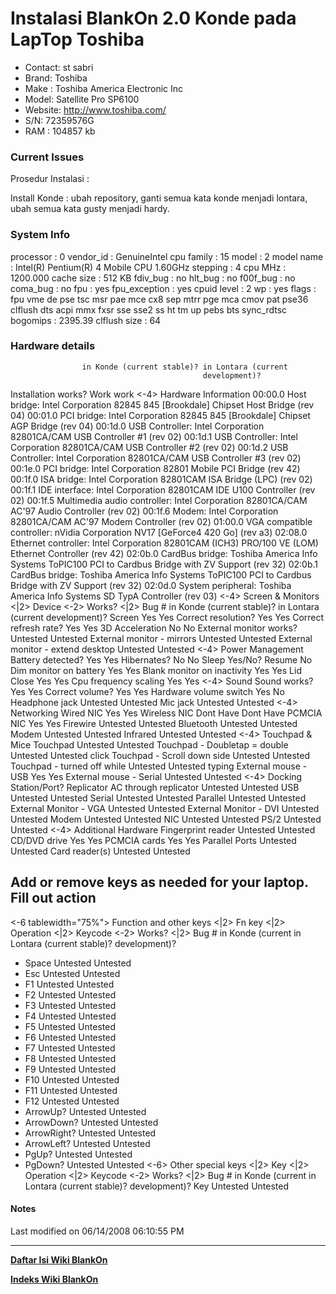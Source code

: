 # Instalasi BlankOn 2.0 Konde pada LapTop Toshiba
   * Contact: st sabri
   * Brand: Toshiba
   * Make : Toshiba America Electronic Inc
   * Model: Satellite Pro SP6100
   * Website: ​http://www.toshiba.com/
   * S/N: 72359576G
   * RAM : 104857 kb

### Current Issues

Prosedur Instalasi :

Install Konde : ubah repository, ganti semua kata konde menjadi lontara, ubah semua kata gusty menjadi hardy.

### System Info
processor	: 0
vendor_id	: GenuineIntel
cpu family	: 15
model		: 2
model name	: Intel(R) Pentium(R) 4 Mobile CPU 1.60GHz
stepping	: 4
cpu MHz		: 1200.000
cache size	: 512 KB
fdiv_bug	: no
hlt_bug		: no
f00f_bug	: no
coma_bug	: no
fpu		: yes
fpu_exception	: yes
cpuid level	: 2
wp		: yes
flags		: fpu vme de pse tsc msr pae mce cx8 sep mtrr pge mca cmov pat pse36
clflush dts acpi mmx fxsr sse sse2 ss ht tm up pebs bts sync_rdtsc
bogomips	: 2395.39
clflush size	: 64
### Hardware details
                    in Konde (current stable)? in Lontara (current
                                               development)?
Installation works? Work                       work
<-4> Hardware Information
00:00.0 Host bridge: Intel Corporation 82845 845 [Brookdale] Chipset Host
Bridge (rev 04)
00:01.0 PCI bridge: Intel Corporation 82845 845 [Brookdale] Chipset AGP Bridge
(rev 04)
00:1d.0 USB Controller: Intel Corporation 82801CA/CAM USB Controller #1 (rev
02)
00:1d.1 USB Controller: Intel Corporation 82801CA/CAM USB Controller #2 (rev
02)
00:1d.2 USB Controller: Intel Corporation 82801CA/CAM USB Controller #3 (rev
02)
00:1e.0 PCI bridge: Intel Corporation 82801 Mobile PCI Bridge (rev 42)
00:1f.0 ISA bridge: Intel Corporation 82801CAM ISA Bridge (LPC) (rev 02)
00:1f.1 IDE interface: Intel Corporation 82801CAM IDE U100 Controller (rev 02)
00:1f.5 Multimedia audio controller: Intel Corporation 82801CA/CAM AC'97 Audio
Controller (rev 02)
00:1f.6 Modem: Intel Corporation 82801CA/CAM AC'97 Modem Controller (rev 02)
01:00.0 VGA compatible controller: nVidia Corporation NV17 [GeForce4 420 Go]
(rev a3)
02:08.0 Ethernet controller: Intel Corporation 82801CAM (ICH3) PRO/100 VE (LOM)
Ethernet Controller (rev 42)
02:0b.0 CardBus bridge: Toshiba America Info Systems ToPIC100 PCI to Cardbus
Bridge with ZV Support (rev 32)
02:0b.1 CardBus bridge: Toshiba America Info Systems ToPIC100 PCI to Cardbus
Bridge with ZV Support (rev 32)
02:0d.0 System peripheral: Toshiba America Info Systems SD TypA Controller (rev
03)
<-4> Screen & Monitors
<|2> Device                       <-2> Works?                       <|2> Bug #
in Konde (current stable)?        in Lontara (current development)?
Screen                            Yes                               Yes
Correct resolution?               Yes                               Yes
Correct refresh rate?             Yes                               Yes
3D Acceleration                   No                                No
External monitor works?           Untested                          Untested
External monitor - mirrors        Untested                          Untested
External monitor - extend desktop Untested                          Untested
<-4> Power Management
Battery detected?                 Yes                               Yes
Hibernates?                       No                                No
Sleep                             Yes/No? Resume                    No
Dim monitor on battery            Yes                               Yes
Blank monitor on inactivity       Yes                               Yes
Lid Close                         Yes                               Yes
Cpu frequency scaling             Yes                               Yes
<-4> Sound
Sound works?                      Yes                               Yes
Correct volume?                   Yes                               Yes
Hardware volume switch            Yes                               No
Headphone jack                    Untested                          Untested
Mic jack                          Untested                          Untested
<-4> Networking
Wired NIC                         Yes                               Yes
Wireless NIC                      Dont Have                         Dont Have
PCMCIA NIC                        Yes                               Yes
Firewire                          Untested                          Untested
Bluetooth                         Untested                          Untested
Modem                             Untested                          Untested
Infrared                          Untested                          Untested
<-4> Touchpad & Mice
Touchpad                          Untested                          Untested
Touchpad - Doubletap = double     Untested                          Untested
click
Touchpad - Scroll down side       Untested                          Untested
Touchpad - turned off while       Untested                          Untested
typing
External mouse - USB              Yes                               Yes
External mouse - Serial           Untested                          Untested
<-4> Docking Station/Port?
Replicator
AC through replicator             Untested                          Untested
USB                               Untested                          Untested
Serial                            Untested                          Untested
Parallel                          Untested                          Untested
External Monitor - VGA            Untested                          Untested
External Monitor - DVI            Untested                          Untested
Modem                             Untested                          Untested
NIC                               Untested                          Untested
PS/2                              Untested                          Untested
<-4> Additional Hardware
Fingerprint reader                Untested                          Untested
CD/DVD drive                      Yes                               Yes
PCMCIA cards                      Yes                               Yes
Parallel Ports                    Untested                          Untested
Card reader(s)                    Untested                          Untested
## Add or remove keys as needed for your laptop. Fill out action
<-6 tablewidth="75%">
Function and other
keys
<|2> Fn key           <|2> Operation      <|2> Keycode <-2> Works? <|2> Bug #
in Konde (current     in Lontara (current
stable)?              development)?
+ Space                                                Untested    Untested
+ Esc                                                  Untested    Untested
+ F1                                                   Untested    Untested
+ F2                                                   Untested    Untested
+ F3                                                   Untested    Untested
+ F4                                                   Untested    Untested
+ F5                                                   Untested    Untested
+ F6                                                   Untested    Untested
+ F7                                                   Untested    Untested
+ F8                                                   Untested    Untested
+ F9                                                   Untested    Untested
+ F10                                                  Untested    Untested
+ F11                                                  Untested    Untested
+ F12                                                  Untested    Untested
+ ArrowUp?                                             Untested    Untested
+ ArrowDown?                                           Untested    Untested
+ ArrowRight?                                          Untested    Untested
+ ArrowLeft?                                           Untested    Untested
+ PgUp?                                                Untested    Untested
+ PgDown?                                              Untested    Untested
<-6> Other special
keys
<|2> Key              <|2> Operation      <|2> Keycode <-2> Works? <|2> Bug #
in Konde (current     in Lontara (current
stable)?              development)?
Key                                                    Untested    Untested
#### Notes

Last modified on 06/14/2008 06:10:55 PM
 
---
[**Daftar Isi Wiki BlankOn**](/DaftarIsi/README.md)
 
[**Indeks Wiki BlankOn**](/Indeks.md)
